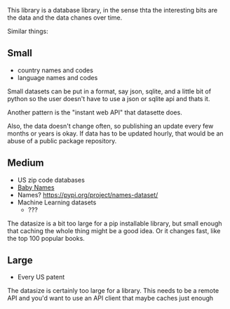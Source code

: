 This library is a database library, in the sense thta the interesting bits
are the data and the data chanes over time.

Similar things:

Small
----
- country names and codes
- language names and codes

Small datasets can be put in a format, say json, sqlite, and a little bit of
python so the user doesn't have to use a json or sqlite api and thats it.

Another pattern is the "instant web API" that datasette does.

Also, the data doesn't change often, so publishing an update every few months or
years is okay. If data has to be updated hourly, that would be an abuse
of a public package repository.

Medium
------
- US zip code databases
- [Baby Names](https://github.com/mileswwatkins/ssa_baby_names/blob/master/ssa_baby_names.py)
- Names? https://pypi.org/project/names-dataset/
- Machine Learning datasets
    - ??? 

The datasize is a bit too large for a pip installable library, but small
enough that caching the whole thing might be a good idea. Or it changes
fast, like the top 100 popular books.

Large
-----
- Every US patent

The datasize is certainly too large for a library. This needs to be a remote
API and you'd want to use an API client that maybe caches just enough
